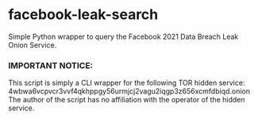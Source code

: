 # facebook-leak-search
Simple Python wrapper to query the Facebook 2021 Data Breach Leak Onion Service.

### IMPORTANT NOTICE:
This script is simply a CLI wrapper for the following TOR hidden service:
4wbwa6vcpvcr3vvf4qkhppgy56urmjcj2vagu2iqgp3z656xcmfdbiqd.onion
The author of the script has no affiliation with the operator of the hidden service.